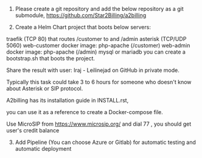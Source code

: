 1. Please create a git repository and add the below repository as a git submodule, https://github.com/Star2Billing/a2billing

2. Create a Helm Chart project that boots below servers:

traefik  (TCP 80) that routes /customer to and /admin
asterisk (TCP/UDP 5060)
web-customer docker image: php-apache (/customer)
web-admin    docker image: php-apache (/admin)
mysql or mariadb
you can create a bootstrap.sh that boots the project.

Share the result with user: Iraj - Leilinejad on GitHub in private mode.

Typically this task could take 3 to 6 hours for someone who doesn't know about Asterisk or SIP protocol.

A2billing has its installation guide in INSTALL.rst,

you can use it as a reference to create a Docker-compose file.

Use MicroSIP from https://www.microsip.org/ and dial 77 , you should get user's credit balance

3. Add Pipeline (You can choose Azure or Gitlab) for automatic testing and automatic deployment

<!---
Leilinejad84/Leilinejad84 is a ✨ special ✨ repository because its `README.md` (this file) appears on your GitHub profile.
You can click the Preview link to take a look at your changes.
--->
